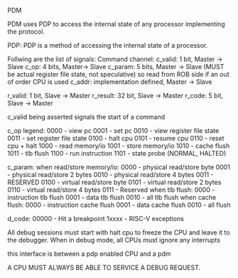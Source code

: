 PDM

PDM uses PDP to access the internal state of any processor implementing the protocol.

PDP:
PDP is a method of accessing the internal state of a processor.

Follwing are the list of signals:
Command channel:
c_valid: 1 bit, Master -> Slave
c_op: 4 bits, Master-> Slave
c_param: 5 bits, Master -> Slave (MUST be actual register file state, not speculative) so read from ROB side if an out of order CPU is used
c_addr: implementation defined, Master -> Slave

r_valid: 1 bit, Slave -> Master
r_result: 32 bit, Slave -> Master
r_code: 5 bit, Slave -> Master

c_valid being asserted signals the start of a command

c_op legend:
0000 - view pc
0001 - set pc
0010 - view register file state
0011 - set register file state
0100 - halt cpu
0101 - resume cpu
0110 - reset cpu + halt
1000 - read memory/io
1001 - store memory/io
1010 - cache flush
1011 - tlb flush
1100 - run instruction
1101 - state probe (NORMAL, HALTED)


c_param:
when read/store memory/io:
0000 - physical read/store byte
0001 - physical read/store 2 bytes
0010 - physical read/store 4 bytes
0011 - RESERVED
0100 - virtual read/store byte
0101 - virtual read/store 2 bytes
0110 - virtual read/store 4 bytes
0111 - Reserved
when tlb flush:
0000 - instruction tlb flush
0001 - data tlb flush
0010 - all tlb flush
when cache flush:
0000 - instruction cache flush
0001 - data cache flush
0010 - all flush

d_code:
00000 - Hit a breakpoint
1xxxx - RISC-V exceptions

All debug sessions must start with halt cpu to freeze the CPU and leave it to the debugger.
When in debug mode, all CPUs must ignore any interrupts

this interface is between a pdp enabled CPU and a pdm

A CPU MUST ALWAYS BE ABLE TO SERVICE A DEBUG REQUEST.

